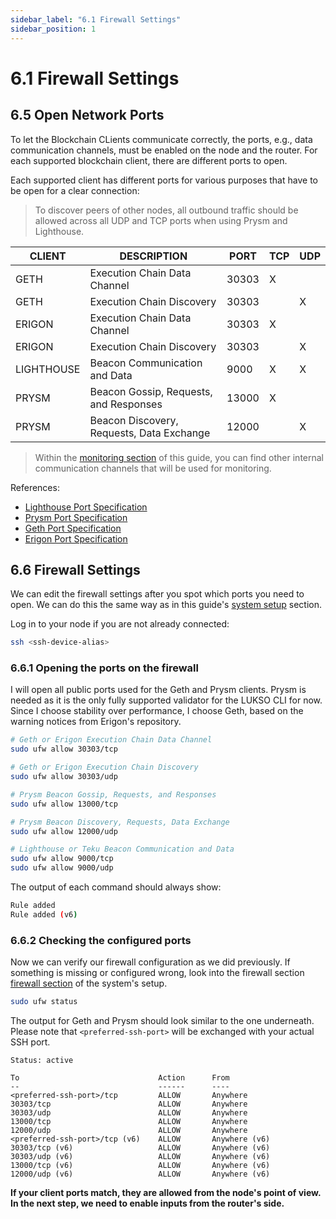 ```yaml
---
sidebar_label: "6.1 Firewall Settings"
sidebar_position: 1
---
```


<!--TODO: Previous: All blockchain knowledge chapters-->

# 6.1 Firewall Settings

## 6.5 Open Network Ports

To let the Blockchain CLients communicate correctly, the ports, e.g., data communication channels, must be enabled on the node and the router. For each supported blockchain client, there are different ports to open.

Each supported client has different ports for various purposes that have to be open for a clear connection:

> To discover peers of other nodes, all outbound traffic should be allowed across all UDP and TCP ports when using Prysm and Lighthouse.

| CLIENT     | DESCRIPTION                               | PORT  | TCP | UDP |
| ---------- | ----------------------------------------- | ----- | --- | --- |
| GETH       | Execution Chain Data Channel              | 30303 | X   |     |
| GETH       | Execution Chain Discovery                 | 30303 |     | X   |
| ERIGON     | Execution Chain Data Channel              | 30303 | X   |     |
| ERIGON     | Execution Chain Discovery                 | 30303 |     | X   |
| LIGHTHOUSE | Beacon Communication and Data             | 9000  | X   | X   |
| PRYSM      | Beacon Gossip, Requests, and Responses    | 13000 | X   |     |
| PRYSM      | Beacon Discovery, Requests, Data Exchange | 12000 |     | X   |

> Within the [monitoring section](#) of this guide, you can find other internal communication channels that will be used for monitoring.

<!--TODO: 7-monitoring/01-core-tools.md-->

References:

- [Lighthouse Port Specification](https://lighthouse-book.sigmaprime.io/faq.html?highlight=9000#do-i-need-to-set-up-any-port-mappings)
- [Prysm Port Specification](https://docs.prylabs.network/docs/prysm-usage/p2p-host-ip#configure-your-firewall)
- [Geth Port Specification](https://github.com/ethereum/go-ethereum#configuration)
- [Erigon Port Specification](https://github.com/ledgerwatch/erigon#default-ports-and-firewalls)

## 6.6 Firewall Settings

We can edit the firewall settings after you spot which ports you need to open. We can do this the same way as in this guide's [system setup](/3-system-setup/) section.

Log in to your node if you are not already connected:

```sh
ssh <ssh-device-alias>
```

### 6.6.1 Opening the ports on the firewall

I will open all public ports used for the Geth and Prysm clients. Prysm is needed as it is the only fully supported validator for the LUKSO CLI for now. Since I choose stability over performance, I choose Geth, based on the warning notices from Erigon's repository.

```sh
# Geth or Erigon Execution Chain Data Channel
sudo ufw allow 30303/tcp

# Geth or Erigon Execution Chain Discovery
sudo ufw allow 30303/udp

# Prysm Beacon Gossip, Requests, and Responses
sudo ufw allow 13000/tcp

# Prysm Beacon Discovery, Requests, Data Exchange
sudo ufw allow 12000/udp

# Lighthouse or Teku Beacon Communication and Data
sudo ufw allow 9000/tcp
sudo ufw allow 9000/udp
```

The output of each command should always show:

```sh
Rule added
Rule added (v6)
```

### 6.6.2 Checking the configured ports

Now we can verify our firewall configuration as we did previously. If something is missing or configured wrong, look into the firewall section [firewall section](/3-system-setup/) of the system's setup.

```sh
sudo ufw status
```

The output for Geth and Prysm should look similar to the one underneath. Please note that `<preferred-ssh-port>` will be exchanged with your actual SSH port.

```text
Status: active

To                               Action      From
--                               ------      ----
<preferred-ssh-port>/tcp         ALLOW       Anywhere
30303/tcp                        ALLOW       Anywhere
30303/udp                        ALLOW       Anywhere
13000/tcp                        ALLOW       Anywhere
12000/udp                        ALLOW       Anywhere
<preferred-ssh-port>/tcp (v6)    ALLOW       Anywhere (v6)
30303/tcp (v6)                   ALLOW       Anywhere (v6)
30303/udp (v6)                   ALLOW       Anywhere (v6)
13000/tcp (v6)                   ALLOW       Anywhere (v6)
12000/udp (v6)                   ALLOW       Anywhere (v6)
```

**If your client ports match, they are allowed from the node's point of view. In the next step, we need to enable inputs from the router's side.**
